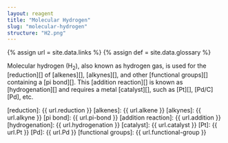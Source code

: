 ```yaml
---
layout: reagent
title: "Molecular Hydrogen"
slug: "molecular-hydrogen"
structure: "H2.png"
---
```

{% assign url = site.data.links %}
{% assign def = site.data.glossary %}

Molecular hydrogen (H<sub>2</sub>), also known as hydrogen gas, is used for the [reduction][] of [alkenes][], [alkynes][], and other [functional groups][] containing a [pi bond][]. This [addition reaction][] is known as [hydrogenation][] and requires a metal [catalyst][], such as [Pt][], [Pd/C][Pd], etc.

[reduction]: {{ url.reduction }}
[alkenes]: {{ url.alkene }}
[alkynes]: {{ url.alkyne }}
[pi bond]: {{ url.pi-bond }}
[addition reaction]: {{ url.addition }}
[hydrogenation]: {{ url.hydrogenation }}
[catalyst]: {{ url.catalyst }}
[Pt]: {{ url.Pt }}
[Pd]: {{ url.Pd }}
[functional groups]: {{ url.functional-group }}

